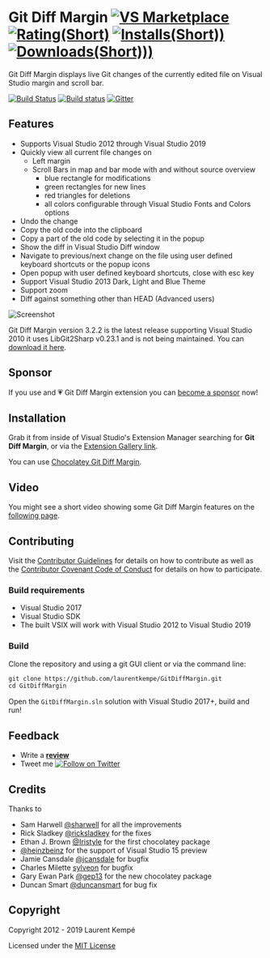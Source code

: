  # Git Diff Margin [![VS Marketplace](https://vsmarketplacebadge.apphb.com/version/LaurentKempe.GitDiffMargin.svg)](https://marketplace.visualstudio.com/items?itemName=LaurentKempe.GitDiffMargin) [![Rating(Short)](https://vsmarketplacebadge.apphb.com/rating-short/LaurentKempe.GitDiffMargin.svg)](https://marketplace.visualstudio.com/items?itemName=LaurentKempe.GitDiffMargin) [![Installs(Short))](https://vsmarketplacebadge.apphb.com/installs-short/LaurentKempe.GitDiffMargin.svg)](https://marketplace.visualstudio.com/items?itemName=LaurentKempe.GitDiffMargin) [![Downloads(Short)))](https://vsmarketplacebadge.apphb.com/downloads-short/LaurentKempe.GitDiffMargin.svg)](https://marketplace.visualstudio.com/items?itemName=LaurentKempe.GitDiffMargin)

Git Diff Margin displays live Git changes of the currently edited file on Visual Studio margin and scroll bar.

[![Build Status](https://dev.azure.com/techheadbrothers/GitDiffMargin/_apis/build/status/laurentkempe.GitDiffMargin)](https://dev.azure.com/techheadbrothers/GitDiffMargin/_build/latest?definitionId=7) [![Build status](https://ci.appveyor.com/api/projects/status/n2j1hcqpdel0xj0c/branch/master?svg=true)](https://ci.appveyor.com/project/laurentkempe/gitdiffmargin/branch/master) [![Gitter](https://img.shields.io/gitter/room/inferred/freebuilder.svg?style=flat-square)](https://gitter.im/GitDiffMargin/Lobby)

## Features

* Supports Visual Studio 2012 through Visual Studio 2019
* Quickly view all current file changes on
    * Left margin
    * Scroll Bars in map and bar mode with and without source overview
        * blue rectangle for modifications
        * green rectangles for new lines
        * red triangles for deletions
        * all colors configurable through Visual Studio Fonts and Colors options
* Undo the change
* Copy the old code into the clipboard
* Copy a part of the old code by selecting it in the popup
* Show the diff in Visual Studio Diff window
* Navigate to previous/next change on the file using user defined keyboard shortcuts or the popup icons
* Open popup with user defined keyboard shortcuts, close with esc key 
* Support Visual Studio 2013 Dark, Light and Blue Theme
* Support zoom
* Diff against something other than HEAD (Advanced users)

![Screenshot](https://farm4.staticflickr.com/3893/15335334635_a88dc1f271.jpg)

Git Diff Margin version 3.2.2 is the latest release supporting Visual Studio 2010 it uses LibGit2Sharp v0.23.1 and is not being maintained. You can [download it here](https://github.com/laurentkempe/GitDiffMargin/releases/tag/v3.2.2).

## Sponsor

If you use and 💗 Git Diff Margin extension you can [become a sponsor](https://github.com/sponsors/laurentkempe) now!

## Installation

Grab it from inside of Visual Studio's Extension Manager searching for **Git Diff Margin**, or via the [Extension Gallery link](https://marketplace.visualstudio.com/items?itemName=LaurentKempe.GitDiffMargin).

You can use [Chocolatey Git Diff Margin](https://www.chocolatey.org/packages/GitDiffMargin/).

## Video

You might see a short video showing some Git Diff Margin features on the [following page](https://www.flickr.com/photos/laurentkempe/14879945429/).

## Contributing

Visit the [Contributor Guidelines](CONTRIBUTING.md) for details on how to contribute as well as the [Contributor Covenant Code of Conduct](CODE_OF_CONDUCT.md) for details on how to participate.

### Build requirements

* Visual Studio 2017
* Visual Studio SDK
* The built VSIX will work with Visual Studio 2012 to Visual Studio 2019

### Build

Clone the repository and using a git GUI client or via the command line:

```txt
git clone https://github.com/laurentkempe/GitDiffMargin.git
cd GitDiffMargin
```

Open the `GitDiffMargin.sln` solution with Visual Studio 2017+, build and run!

## Feedback

* Write a [**review**](https://marketplace.visualstudio.com/items?itemName=LaurentKempe.GitDiffMargin#review-details)
* Tweet me [![Follow on Twitter](https://img.shields.io/twitter/url/http/realvizu.svg?style=social&label=@laurentkempe)](https://twitter.com/laurentkempe)

## Credits

Thanks to

* Sam Harwell [@sharwell](https://github.com/sharwell) for all the improvements
* Rick Sladkey [@ricksladkey](https://github.com/ricksladkey) for the fixes
* Ethan J. Brown [@Iristyle](https://github.com/Iristyle) for the first chocolatey package
* [@heinzbeinz](https://github.com/heinzbeinz) for the support of Visual Studio 15 preview
* Jamie Cansdale [@jcansdale](https://github.com/jcansdale) for bugfix
* Charles Milette [sylveon](https://github.com/sylveon) for bugfix
* Gary Ewan Park [@gep13](https://github.com/gep13) for the new chocolatey package
* Duncan Smart [@duncansmart](https://github.com/duncansmart) for bug fix

## Copyright

Copyright 2012 - 2019 Laurent Kempé

Licensed under the [MIT License](LICENSE.md)
